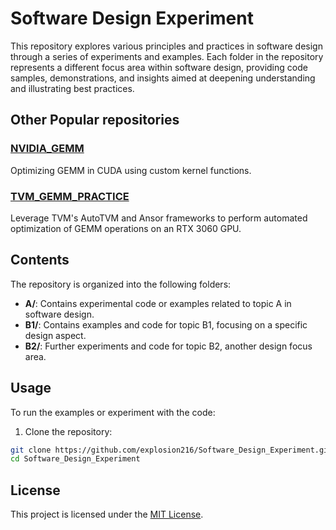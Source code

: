 # Software Design Experiment

This repository explores various principles and practices in software design through a series of experiments and examples. Each folder in the repository represents a different focus area within software design, providing code samples, demonstrations, and insights aimed at deepening understanding and illustrating best practices.

## Other Popular repositories

### [NVIDIA_GEMM](https://github.com/explosion216/NVIDIA_GEMM)

Optimizing GEMM in CUDA using custom kernel functions.


### [TVM_GEMM_PRACTICE](https://github.com/explosion216/TVM_GEMM_PRACTICE)

Leverage TVM's AutoTVM and Ansor frameworks to perform automated optimization of GEMM operations on an RTX 3060 GPU.

## Contents

The repository is organized into the following folders:

- **A/**: Contains experimental code or examples related to topic A in software design.
- **B1/**: Contains examples and code for topic B1, focusing on a specific design aspect.
- **B2/**: Further experiments and code for topic B2, another design focus area.

## Usage

To run the examples or experiment with the code:

1. Clone the repository:
```bash
git clone https://github.com/explosion216/Software_Design_Experiment.git
cd Software_Design_Experiment
```
## License

This project is licensed under the [MIT License](https://github.com/explosion216/Software_Design_Experiment/blob/main/LICENSE).
